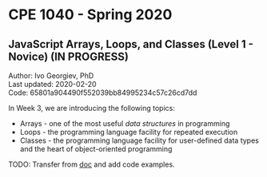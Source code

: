 # CPE 1040 - Spring 2020

## JavaScript Arrays, Loops, and Classes (Level 1 - Novice) (IN PROGRESS)

Author: Ivo Georgiev, PhD  
Last updated: 2020-02-20  
Code: 65801a904490f552039bb84995234c57c26cd7dd  

In Week 3, we are introducing the following topics:
- Arrays - one of the most useful _data structures_ in programming
- Loops - the programming language facility for repeated execution
- Classes - the programming language facility for user-defined data types and the heart of object-oriented programming

TODO:
Transfer from [doc](https://docs.google.com/document/d/1foQX3e02-tlm4wPc3Cn0XllIsEeciJJlq93_DFRITDg/) and add code examples.
